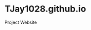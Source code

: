 # TJay1028.github.io
Project Website
<!DOCTYPE html>
<html>
    <head>
        <meta charset="utf-8">
        <title>CSS inheritance</title>
        <style>
            
        </style>
    </head>
    <body>
        <h1> My life</h1>
        <img src = "./sky.jpg" alt="image of airplane">
  
   
  <script type='text/javascript' id='susi-bot-script' data-userid='b2319951eae94193f6ea87e1c0d66a7e' data-group='Sports'      data-language='en' data-skill='US Open 2018 Tennis' src='https://skills.susi.ai/susi-chatbot.js'>
   </script>
  
  </body>
</html>

